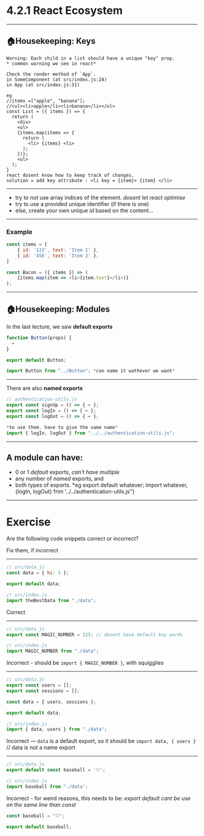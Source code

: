 # 4.2.1 React Ecosystem

---

## 🏠Housekeeping: Keys

```
Warning: Each child in a list should have a unique "key" prop.
* common warning we see in react*

Check the render method of `App`.
in SomeComponent (at src/index.js:24)
in App (at src/index.js:31)

eg
//items =["apple", "banana"];
//<ul><li>apple</li><li>banana</li></ul>
const List = ({ items }) => {
  return (
    <div>
    <ul>
    {items.map(items => {
      return (
        <li> {items} <li>
      );
    })};
    <ul>
  );
}
react dosent know how to keep track of changes.
solution = add key attribute : <li key = {item}> {item} </li>
```

---

- try to _not_ use array indices of the element.
  _dosent let react optimise_
- try to use a provided unique identifier (if there is one)
- else, create your own unique _id_ based on the content...

---

### Example

```js
const items = [
    { id: '123', text: 'Item 1' },
    { id: '456', text: 'Item 2' },
]

const Bacon = ({ items }) => (
    {items.map(item => <li>{item.text}</li>)}
);
```

---

## 🏠Housekeeping: Modules

In the last lecture, we saw **default exports**

```js
function Button(props) {
  ✂️
}

export default Button;
```

```js
import Button from "../Button"; *can name it wathever we want*
```

---

There are also **named exports**

```js
// authentication-utils.js
export const signUp = () => { ✂️ };
export const logIn = () => { ✂️ };
export const logOut = () => { ✂️ };
```

```js
*to use them, have to give the same name*
import { logIn, logOut } from "../../authentication-utils.js";
```

---

## A module can have:

- 0 or 1 _default_ exports, _can't have multiple_
- any number of _named_ exports, and
- both types of exports. \*eg export default whatever;
  import whatever, {logIn, logOut} frim '../../authentication-utils.js"}

---

# Exercise

Are the following code snippets correct or incorrect?

Fix them, if incorrect

---

```js
// src/data.js
const data = { hi: 5 };

export default data;
```

```js
// src/index.js
import theBestData from "./data";
```

Correct

---

```js
// src/data.js
export const MAGIC_NUMBER = 123; // dosent have default key words
```

```js
// src/index.js
import MAGIC_NUMBER from "./data";
```

Incorrect - should be `import { MAGIC_NUMBER }`, with squigglies

---

```js
// src/data.js
export const users = [];
export const sessions = [];

const data = { users, sessions };

export default data;
```

```js
// src/index.js
import { data, users } from "./data";
```

Incorrect — `data` is a default export, so it should be `import data, { users }` // data is not a name export

---

```js
// src/data.js
export default const baseball = '⚾️';

```

```js
// src/index.js
import baseball from "./data";
```

Incorrect - for weird reasons, this needs to be:
_export default cant be use on the same line than const_

```js
const baseball = "⚾️";

export default baseball;
```
